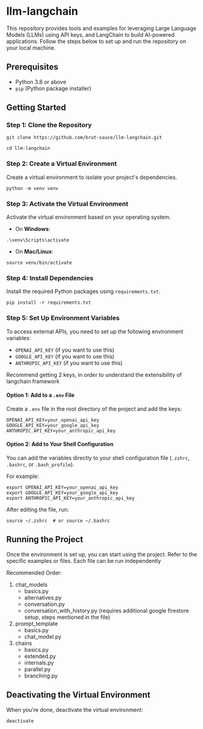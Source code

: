 # llm-langchain

This repository provides tools and examples for leveraging Large Language Models (LLMs) using API keys, and LangChain to build AI-powered applications. Follow the steps below to set up and run the repository on your local machine.


## Prerequisites
- Python 3.8 or above
- `pip` (Python package installer)


## Getting Started

### Step 1: Clone the Repository
```
git clone https://github.com/brut-sauce/llm-langchain.git

cd llm-langchain
```

### Step 2: Create a Virtual Environment
Create a virtual environment to isolate your project's dependencies.
```
python -m venv venv
```

### Step 3: Activate the Virtual Environment
Activate the virtual environment based on your operating system.

- On **Windows**:
```
.\venv\Scripts\activate
```

- On **Mac/Linux**:
```
source venv/bin/activate
```

### Step 4: Install Dependencies
Install the required Python packages using `requirements.txt`.
```
pip install -r requirements.txt
```

### Step 5: Set Up Environment Variables
To access external APIs, you need to set up the following environment variables:

- `OPENAI_API_KEY` (if you want to use this)
- `GOOGLE_API_KEY` (if you want to use this)
- `ANTHROPIC_API_KEY` (if you want to use this)

Recommend getting 2 keys, in order to understand the extensibility of langchain framework

#### Option 1: Add to a `.env` File
Create a `.env` file in the root directory of the project and add the keys:
```
OPENAI_API_KEY=your_openai_api_key
GOOGLE_API_KEY=your_google_api_key
ANTHROPIC_API_KEY=your_anthropic_api_key
```

#### Option 2: Add to Your Shell Configuration
You can add the variables directly to your shell configuration file (`.zshrc`, `.bashrc`, or `.bash_profile`).

For example:
```
export OPENAI_API_KEY=your_openai_api_key
export GOOGLE_API_KEY=your_google_api_key
export ANTHROPIC_API_KEY=your_anthropic_api_key
```
After editing the file, run:
```
source ~/.zshrc  # or source ~/.bashrc
```

## Running the Project

Once the environment is set up, you can start using the project. Refer to the specific examples or files. Each file can be run independently

Recommended Order:
1. chat_models
    - basics.py
    - alternatives.py
    - conversation.py
    - conversation_with_history.py (requires additional google firestore setup, steps mentioned in the file)
2. prompt_template
    - basics.py
    - chat_model.py
3. chains
    - basics.py
    - extended.py
    - internals.py
    - parallel.py
    - branching.py


## Deactivating the Virtual Environment
When you're done, deactivate the virtual environment:
```
deactivate
```
